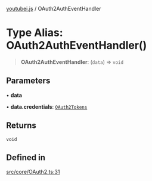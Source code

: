 [youtubei.js](../README.md) / OAuth2AuthEventHandler

# Type Alias: OAuth2AuthEventHandler()

> **OAuth2AuthEventHandler**: (`data`) => `void`

## Parameters

• **data**

• **data.credentials**: [`OAuth2Tokens`](OAuth2Tokens.md)

## Returns

`void`

## Defined in

[src/core/OAuth2.ts:31](https://github.com/LuanRT/YouTube.js/blob/e54e499ff553dab51e6d9d1aebc090b50fec29ba/src/core/OAuth2.ts#L31)
